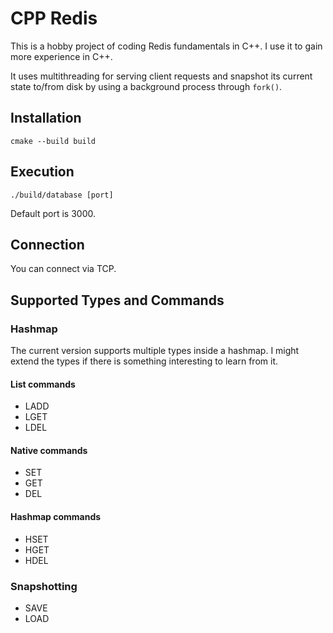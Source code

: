 # CPP Redis

This is a hobby project of coding Redis fundamentals in C++. I use it to gain more experience in C++.

It uses multithreading for serving client requests and snapshot its current state to/from disk by using a background process through `fork()`.

## Installation
`cmake --build build`

## Execution
`./build/database [port]`

Default port is 3000.

## Connection
You can connect via TCP.

## Supported Types and Commands

### Hashmap
The current version supports multiple types inside a hashmap. I might extend the types if there is something interesting to learn from it.

#### List commands
- LADD <key> <value>
- LGET <key> <idx>
- LDEL <key> <idx>

#### Native commands
- SET <key> <value>
- GET <key>
- DEL <key>

#### Hashmap commands
- HSET <key> <field> <value>
- HGET <key> <field>
- HDEL <key> <field>

### Snapshotting
- SAVE <filename> <filetype>
- LOAD <filename> <filetype>

